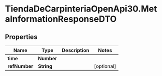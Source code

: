 # TiendaDeCarpinteriaOpenApi30.MetaInformationResponseDTO

## Properties

Name | Type | Description | Notes
------------ | ------------- | ------------- | -------------
**time** | **Number** |  | 
**refNumber** | **String** |  | [optional] 


